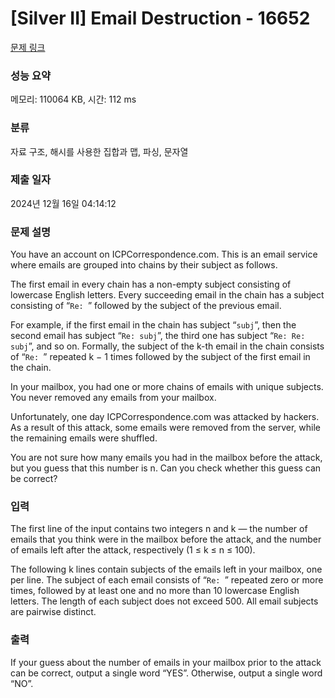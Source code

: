# [Silver II] Email Destruction - 16652 

[문제 링크](https://www.acmicpc.net/problem/16652) 

### 성능 요약

메모리: 110064 KB, 시간: 112 ms

### 분류

자료 구조, 해시를 사용한 집합과 맵, 파싱, 문자열

### 제출 일자

2024년 12월 16일 04:14:12

### 문제 설명

<p>You have an account on ICPCorrespondence.com. This is an email service where emails are grouped into chains by their subject as follows.</p>

<p>The first email in every chain has a non-empty subject consisting of lowercase English letters. Every succeeding email in the chain has a subject consisting of “<code>Re: </code>” followed by the subject of the previous email.</p>

<p>For example, if the first email in the chain has subject “<code>subj</code>”, then the second email has subject “<code>Re: subj</code>”, the third one has subject “<code>Re: Re: subj</code>”, and so on. Formally, the subject of the k-th email in the chain consists of “<code>Re: </code>” repeated k − 1 times followed by the subject of the first email in the chain.</p>

<p>In your mailbox, you had one or more chains of emails with unique subjects. You never removed any emails from your mailbox.</p>

<p>Unfortunately, one day ICPCorrespondence.com was attacked by hackers. As a result of this attack, some emails were removed from the server, while the remaining emails were shuffled.</p>

<p>You are not sure how many emails you had in the mailbox before the attack, but you guess that this number is n. Can you check whether this guess can be correct?</p>

### 입력 

 <p>The first line of the input contains two integers n and k — the number of emails that you think were in the mailbox before the attack, and the number of emails left after the attack, respectively (1 ≤ k ≤ n ≤ 100).</p>

<p>The following k lines contain subjects of the emails left in your mailbox, one per line. The subject of each email consists of “<code>Re: </code>” repeated zero or more times, followed by at least one and no more than 10 lowercase English letters. The length of each subject does not exceed 500. All email subjects are pairwise distinct.</p>

### 출력 

 <p>If your guess about the number of emails in your mailbox prior to the attack can be correct, output a single word “YES”. Otherwise, output a single word “NO”.</p>

